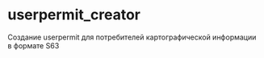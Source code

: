 # userpermit_creator

Создание userpermit для потребителей картографической информации в формате S63

